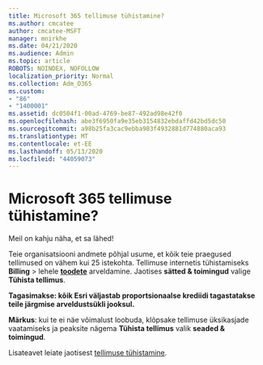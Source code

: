 ```yaml
---
title: Microsoft 365 tellimuse tühistamine?
ms.author: cmcatee
author: cmcatee-MSFT
manager: mnirkhe
ms.date: 04/21/2020
ms.audience: Admin
ms.topic: article
ROBOTS: NOINDEX, NOFOLLOW
localization_priority: Normal
ms.collection: Adm_O365
ms.custom:
- "86"
- "1400001"
ms.assetid: dc0504f1-00ad-4769-be87-492ad98e42f0
ms.openlocfilehash: abe3f6950fa9e35eb3154832ebdaffd42bd5dc50
ms.sourcegitcommit: a98b25fa3cac9ebba983f4932881d774880aca93
ms.translationtype: MT
ms.contentlocale: et-EE
ms.lasthandoff: 05/13/2020
ms.locfileid: "44059073"
---
```

# <a name="canceling-your-microsoft-365-subscription"></a>Microsoft 365 tellimuse tühistamine?

Meil on kahju näha, et sa lähed!
  
Teie organisatsiooni andmete põhjal usume, et kõik teie praegused tellimused on vähem kui 25 istekohta. Tellimuse internetis tühistamiseks **Billing** \> lehele **[toodete](https://go.microsoft.com/fwlink/p/?linkid=842054)** arveldamine. Jaotises **sätted & toimingud** valige **Tühista tellimus**.
  
**Tagasimakse: kõik Esri väljastab proportsionaalse krediidi tagastatakse teile järgmise arveldustsükli jooksul.** 

**Märkus**: kui te ei näe võimalust loobuda, klõpsake tellimuse üksikasjade vaatamiseks ja peaksite nägema **Tühista tellimus** valik **seaded & toimingud**. 

Lisateavet leiate jaotisest [tellimuse tühistamine](https://docs.microsoft.com/office365/admin/subscriptions-and-billing/cancel-your-subscription). 
